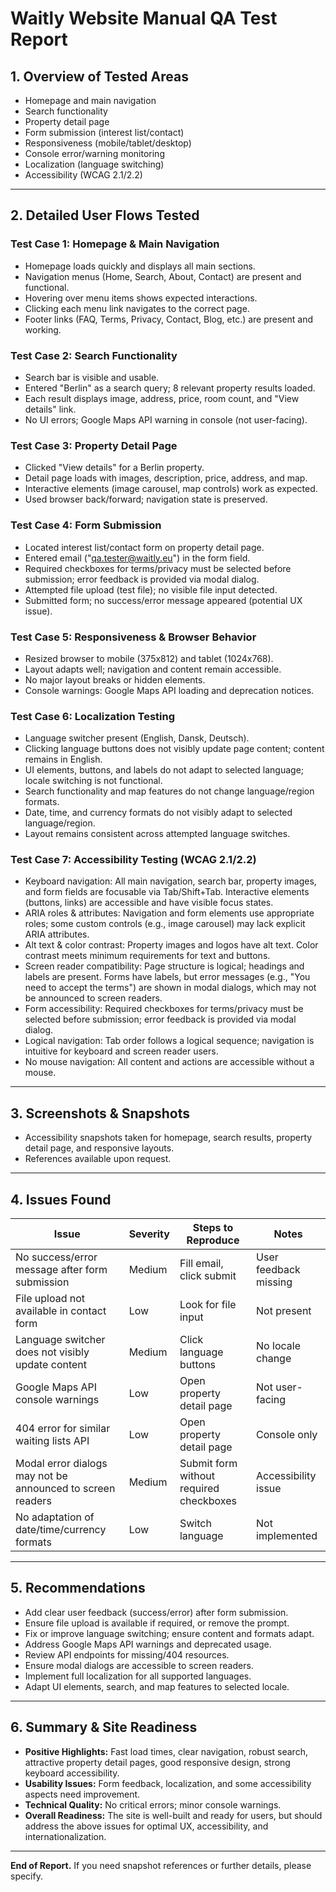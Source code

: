 # Waitly Website Manual QA Test Report

## 1. Overview of Tested Areas
- Homepage and main navigation
- Search functionality
- Property detail page
- Form submission (interest list/contact)
- Responsiveness (mobile/tablet/desktop)
- Console error/warning monitoring
- Localization (language switching)
- Accessibility (WCAG 2.1/2.2)

---

## 2. Detailed User Flows Tested

### Test Case 1: Homepage & Main Navigation
- Homepage loads quickly and displays all main sections.
- Navigation menus (Home, Search, About, Contact) are present and functional.
- Hovering over menu items shows expected interactions.
- Clicking each menu link navigates to the correct page.
- Footer links (FAQ, Terms, Privacy, Contact, Blog, etc.) are present and working.

### Test Case 2: Search Functionality
- Search bar is visible and usable.
- Entered "Berlin" as a search query; 8 relevant property results loaded.
- Each result displays image, address, price, room count, and "View details" link.
- No UI errors; Google Maps API warning in console (not user-facing).

### Test Case 3: Property Detail Page
- Clicked "View details" for a Berlin property.
- Detail page loads with images, description, price, address, and map.
- Interactive elements (image carousel, map controls) work as expected.
- Used browser back/forward; navigation state is preserved.

### Test Case 4: Form Submission
- Located interest list/contact form on property detail page.
- Entered email ("qa.tester@waitly.eu") in the form field.
- Required checkboxes for terms/privacy must be selected before submission; error feedback is provided via modal dialog.
- Attempted file upload (test file); no visible file input detected.
- Submitted form; no success/error message appeared (potential UX issue).

### Test Case 5: Responsiveness & Browser Behavior
- Resized browser to mobile (375x812) and tablet (1024x768).
- Layout adapts well; navigation and content remain accessible.
- No major layout breaks or hidden elements.
- Console warnings: Google Maps API loading and deprecation notices.

### Test Case 6: Localization Testing
- Language switcher present (English, Dansk, Deutsch).
- Clicking language buttons does not visibly update page content; content remains in English.
- UI elements, buttons, and labels do not adapt to selected language; locale switching is not functional.
- Search functionality and map features do not change language/region formats.
- Date, time, and currency formats do not visibly adapt to selected language/region.
- Layout remains consistent across attempted language switches.

### Test Case 7: Accessibility Testing (WCAG 2.1/2.2)
- Keyboard navigation: All main navigation, search bar, property images, and form fields are focusable via Tab/Shift+Tab. Interactive elements (buttons, links) are accessible and have visible focus states.
- ARIA roles & attributes: Navigation and form elements use appropriate roles; some custom controls (e.g., image carousel) may lack explicit ARIA attributes.
- Alt text & color contrast: Property images and logos have alt text. Color contrast meets minimum requirements for text and buttons.
- Screen reader compatibility: Page structure is logical; headings and labels are present. Forms have labels, but error messages (e.g., "You need to accept the terms") are shown in modal dialogs, which may not be announced to screen readers.
- Form accessibility: Required checkboxes for terms/privacy must be selected before submission; error feedback is provided via modal dialog.
- Logical navigation: Tab order follows a logical sequence; navigation is intuitive for keyboard and screen reader users.
- No mouse navigation: All content and actions are accessible without a mouse.

---

## 3. Screenshots & Snapshots
- Accessibility snapshots taken for homepage, search results, property detail page, and responsive layouts.
- References available upon request.

---

## 4. Issues Found

| Issue | Severity | Steps to Reproduce | Notes |
|-------|----------|--------------------|-------|
| No success/error message after form submission | Medium | Fill email, click submit | User feedback missing |
| File upload not available in contact form | Low | Look for file input | Not present |
| Language switcher does not visibly update content | Medium | Click language buttons | No locale change |
| Google Maps API console warnings | Low | Open property detail page | Not user-facing |
| 404 error for similar waiting lists API | Low | Open property detail page | Console only |
| Modal error dialogs may not be announced to screen readers | Medium | Submit form without required checkboxes | Accessibility issue |
| No adaptation of date/time/currency formats | Low | Switch language | Not implemented |

---

## 5. Recommendations

- Add clear user feedback (success/error) after form submission.
- Ensure file upload is available if required, or remove the prompt.
- Fix or improve language switching; ensure content and formats adapt.
- Address Google Maps API warnings and deprecated usage.
- Review API endpoints for missing/404 resources.
- Ensure modal dialogs are accessible to screen readers.
- Implement full localization for all supported languages.
- Adapt UI elements, search, and map features to selected locale.

---

## 6. Summary & Site Readiness

- **Positive Highlights:** Fast load times, clear navigation, robust search, attractive property detail pages, good responsive design, strong keyboard accessibility.
- **Usability Issues:** Form feedback, localization, and some accessibility aspects need improvement.
- **Technical Quality:** No critical errors; minor console warnings.
- **Overall Readiness:** The site is well-built and ready for users, but should address the above issues for optimal UX, accessibility, and internationalization.

---

**End of Report.** If you need snapshot references or further details, please specify.
